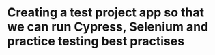 # Creating a test project app so that we can run Cypress, Selenium and practice testing best practises